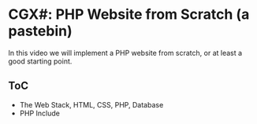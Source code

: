 # CGX#: PHP Website from Scratch (a pastebin)

In this video we will implement a PHP website from scratch, or at least a good starting point.

## ToC

 - The Web Stack, HTML, CSS, PHP, Database
 - PHP Include
 

